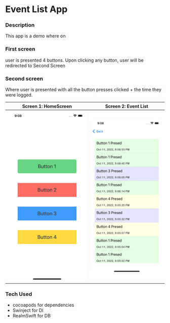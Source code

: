 # Event List App

### Description
This app is a demo where on 

### First screen 
user is presented 4 buttons. Upon clicking any button, user will be redirected to Second Screen

### Second screen 
Where user is presented with all the button presses clicked + the time they were logged.

| Screen 1: HomeScreen  | Screen 2: Event List |
| ------------- | ------------- |
| ![Screenshot1](https://github.com/carlocedric/eventlistapp/blob/master/Screen1.png)  | ![Screenshot1](https://github.com/carlocedric/eventlistapp/blob/master/Screen2.png) |

### Tech Used
- cocoapods for dependencies
- Swinject for DI
- RealmSwift for DB


